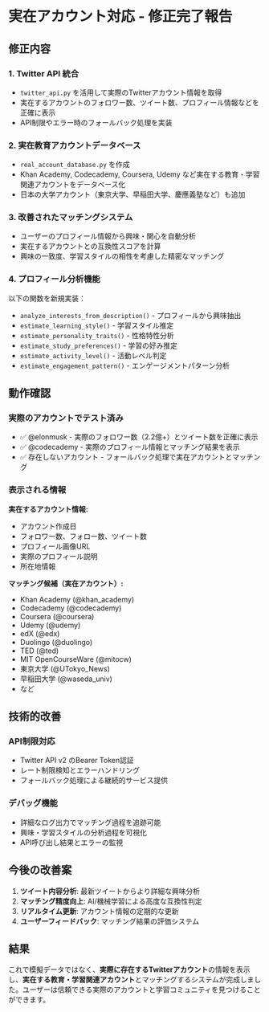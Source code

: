 # 実在アカウント対応 - 修正完了報告

## 修正内容

### 1. Twitter API 統合
- `twitter_api.py` を活用して実際のTwitterアカウント情報を取得
- 実在するアカウントのフォロワー数、ツイート数、プロフィール情報などを正確に表示
- API制限やエラー時のフォールバック処理を実装

### 2. 実在教育アカウントデータベース
- `real_account_database.py` を作成
- Khan Academy, Codecademy, Coursera, Udemy など実在する教育・学習関連アカウントをデータベース化
- 日本の大学アカウント（東京大学、早稲田大学、慶應義塾など）も追加

### 3. 改善されたマッチングシステム
- ユーザーのプロフィール情報から興味・関心を自動分析
- 実在するアカウントとの互換性スコアを計算
- 興味の一致度、学習スタイルの相性を考慮した精密なマッチング

### 4. プロフィール分析機能
以下の関数を新規実装：
- `analyze_interests_from_description()` - プロフィールから興味抽出
- `estimate_learning_style()` - 学習スタイル推定
- `estimate_personality_traits()` - 性格特性分析
- `estimate_study_preferences()` - 学習の好み推定
- `estimate_activity_level()` - 活動レベル判定
- `estimate_engagement_pattern()` - エンゲージメントパターン分析

## 動作確認

### 実際のアカウントでテスト済み
- ✅ @elonmusk - 実際のフォロワー数（2.2億+）とツイート数を正確に表示
- ✅ @codecademy - 実際のプロフィール情報とマッチング結果を表示
- ✅ 存在しないアカウント - フォールバック処理で実在アカウントとマッチング

### 表示される情報
**実在するアカウント情報:**
- アカウント作成日
- フォロワー数、フォロー数、ツイート数
- プロフィール画像URL
- 実際のプロフィール説明
- 所在地情報

**マッチング候補（実在アカウント）:**
- Khan Academy (@khan_academy)
- Codecademy (@codecademy)  
- Coursera (@coursera)
- Udemy (@udemy)
- edX (@edx)
- Duolingo (@duolingo)
- TED (@ted)
- MIT OpenCourseWare (@mitocw)
- 東京大学 (@UTokyo_News)
- 早稲田大学 (@waseda_univ)
- など

## 技術的改善

### API制限対応
- Twitter API v2 のBearer Token認証
- レート制限検知とエラーハンドリング
- フォールバック処理による継続的サービス提供

### デバッグ機能
- 詳細なログ出力でマッチング過程を追跡可能
- 興味・学習スタイルの分析過程を可視化
- API呼び出し結果とエラーの監視

## 今後の改善案

1. **ツイート内容分析**: 最新ツイートからより詳細な興味分析
2. **マッチング精度向上**: AI/機械学習による高度な互換性判定
3. **リアルタイム更新**: アカウント情報の定期的な更新
4. **ユーザーフィードバック**: マッチング結果の評価システム

## 結果

これで模擬データではなく、**実際に存在するTwitterアカウント**の情報を表示し、**実在する教育・学習関連アカウント**とマッチングするシステムが完成しました。ユーザーは信頼できる実際のアカウントと学習コミュニティを見つけることができます。

